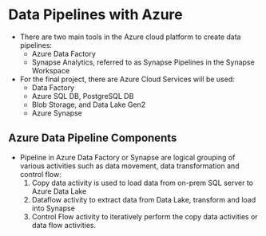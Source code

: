 # Data Pipelines with Azure
- There are two main tools in the Azure cloud platform to create data pipelines:
    - Azure Data Factory
    - Synapse Analytics, referred to as Synapse Pipelines in the Synapse Workspace
- For the final project, there are Azure Cloud Services will be used:
    - Data Factory
    - Azure SQL DB, PostgreSQL DB
    - Blob Storage, and Data Lake Gen2
    - Azure Synapse

## Azure Data Pipeline Components
- Pipeline in Azure Data Factory or Synapse are logical grouping of various activities such as data movement, data transformation and control flow:
    1. Copy data activity is used to load data from on-prem SQL server to Azure Data Lake
    2. Dataflow activity to extract data from Data Lake, transform and load into Synapse
    3. Control Flow activity to iteratively perform the copy data activities or data flow activities.